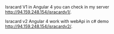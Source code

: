 Isracard V1  in Angular 4 you can check in my server http://94.159.248.154/isracardv1/.




Isracard v2 Angular 4 work with  webApi in c#  demo http://94.159.248.154/isracardv2/.


